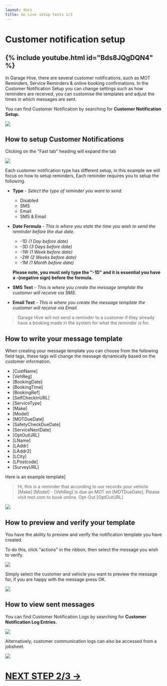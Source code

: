 ```yaml
---
layout: docs
title: Go Live setup tests 1/3
---
```


#   Customer notification setup  

 {% include youtube.html id="Bds8JQgDQN4" %}
---

In Garage Hive, there are several customer notifications, such as MOT Reminders, Service Reminders & online booking confirmations. In the Customer Notification Setup you can change settings such as how reminders are received, you can customise the templates and adjust the times in which messages are sent. 

You can find Customer Notification by searching for **Customer Notification Setup.**

![](media/serarch-cust-not-set.png)

## How to setup Customer Notifications

Clicking on the "Fast tab" heading will expand the tab 

![](media/cust-not-set-1.png)

Each customer notification type has different setup, in this example we will focus on how to setup reminders, Each reminder requires you to setup the following.
* **Type** - _Select the type of reminder you want to send._
    * Disabled
    * SMS
    * Email
    * SMS & Email

*  **Date Formula** - _This is where you state the time you wish to send the reminder before the due date._
    * -1D _(1 Day before date)_
    * -3D _(3 Days before date)_
    * -1W _(1 Week before date)_
    * -2W _(2 Weeks before date)_
    * -1M _(1 Month before date)_

    **Please note, you must only type the "-1D" and it is essential you have a -(negative sign) before the formula.**

*  **SMS Text** - _This is where you create the message template the customer will receive via SMS._

*  **Email Text** - _This is where you create the message template the customer will receive via Email._

>Garage Hive will not send a reminder to a customer if they already have a booking made in the system for what the reminder is for. 

## How to write your message template

When creating your message template you can choose from the following field tags, these tags will change the message dynamically based on the customer information.

* [CustName]
* [VehReg]
* [BookingDate]
* [BookingTime]
* [BookingRef]
* [SelfCheckInURL]
* [ServiceType]
* [Make]
* [Model]
* [MOTDueDate]
* [SafetyCheckDueDate]
* [ServiceNextDate]
* [OptOutURL]
* [LName]
* [LAddr]
* [LAddr2]
* [LCity]
* [LPostcode]
* [SurveyURL]

Here is an example template]
> Hi, this is a reminder that according to our records your vehicle [Make] [Model] - [VehReg] is due an MOT on [MOTDueDate]. Please visit mot.com to book online. Opt-Out [OptOutURL]

![](media/garagehive-customer-notification-setup-required.png)


## How to preview and verify your template

You have the ability to preview and verify the  notification template you have created.

To do this, click "actions" in the ribbon, then select the message you wish to verify. 

![](media/garagehive-customer-notification-setup-verify.png)

Simply select the customer and vehicle you want to preview the message for, if you are happy with the message press OK. 

![](media/garagehive-customer-notification-setup-fields.png)

## How to view sent messages

You can find Customer Notification Logs by searching for **Customer Notification Log Entries.**

![](media/garagehive-customer-notification-log.png)

Alternatively, customer communication logs can also be accessed from a jobsheet.

![](media/garagehive-customer-notification-log-jobsheet.png)

# [NEXT STEP 2/3 ->](/docs/golive-test-sms-email.html)